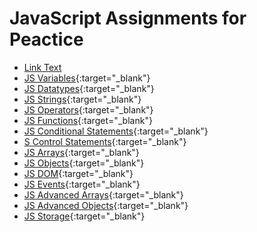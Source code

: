 # JavaScript Assignments for Peactice

- <a href="https://stackblitz.com/edit/web-platform-hpeade?file=script.js,index.html,styles.css" target="_blank">Link Text</a>
- [JS Variables](https://stackblitz.com/edit/web-platform-hpeade?file=script.js,index.html,styles.css){:target="\_blank"}
- [JS Datatypes](https://stackblitz.com/edit/web-platform-dk53ih?file=index.html,script.js,styles.css){:target="\_blank"}
- [JS Strings](https://stackblitz.com/edit/web-platform-euc3rl?file=index.html,script.js){:target="\_blank"}
- [JS Operators](https://stackblitz.com/edit/web-platform-fpcxhy?file=index.html,script.js){:target="\_blank"}
- [JS Functions](https://stackblitz.com/edit/web-platform-8awnun?file=script.js,index.html,styles.css){:target="\_blank"}
- [JS Conditional Statements](https://stackblitz.com/edit/web-platform-99mdqf?file=index.html,script.js,styles.css){:target="\_blank"}
- [S Control Statements](https://stackblitz.com/edit/web-platform-9mhvmn?file=script.js,styles.css,index.html){:target="\_blank"}
- [JS Arrays](https://stackblitz.com/edit/web-platform-57bmpk?file=script.js,index.html){:target="\_blank"}
- [JS Objects](https://stackblitz.com/edit/web-platform-j1vhzs?file=script.js,index.html){:target="\_blank"}
- [JS DOM](https://stackblitz.com/edit/web-platform-seuz74?file=script.js){:target="\_blank"}
- [JS Events](https://stackblitz.com/edit/web-platform-1jfrgv?file=index.html,styles.css){:target="\_blank"}
- [JS Advanced Arrays](https://stackblitz.com/edit/web-platform-qwgkve?file=index.html,script.js){:target="\_blank"}
- [JS Advanced Objects](https://stackblitz.com/edit/web-platform-qwgkve?file=index.html,script.js){:target="\_blank"}
- [JS Storage](https://stackblitz.com/edit/web-platform-j5f3vw?file=index.html){:target="\_blank"}
